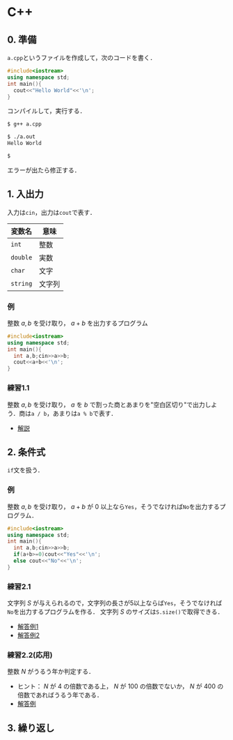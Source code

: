 <script type="text/x-mathjax-config">MathJax.Hub.Config({tex2jax:{inlineMath:[['\$','\$'],['\\(','\\)']],processEscapes:true},CommonHTML: {matchFontHeight:false}});</script>
<script type="text/javascript" async src="https://cdnjs.cloudflare.com/ajax/libs/mathjax/2.7.1/MathJax.js?config=TeX-MML-AM_CHTML"></script>

# C++

## 0. 準備

`a.cpp`というファイルを作成して，次のコードを書く．

```cpp
#include<iostream>
using namespace std;
int main(){
  cout<<"Hello World"<<'\n';
}

```

コンパイルして，実行する．
```bash
$ g++ a.cpp

$ ./a.out
Hello World

$ 
```

エラーが出たら修正する．

## 1. 入出力
入力は`cin`，出力は`cout`で表す．

|変数名|意味|
|----|----|
|`int`|整数|
|`double`|実数|
|`char`|文字|
|`string`|文字列|

### 例

整数 $a,b$ を受け取り， $a+b$ を出力するプログラム

```cpp
#include<iostream>
using namespace std;
int main(){
  int a,b;cin>>a>>b;
  cout<<a+b<<'\n';
}

```

### 練習1.1

整数 $a, b$ を受け取り， $a$ を $b$ で割った商とあまりを"空白区切り"で出力しよう．商は`a / b`，あまりは`a % b`で表す．

- [解説](ans01/01.md)

## 2. 条件式

`if`文を扱う．

### 例

整数 $a,b$ を受け取り， $a+b$ が $0$ 以上なら`Yes`，そうでなければ`No`を出力するプログラム．

```cpp
#include<iostream>
using namespace std;
int main(){
  int a,b;cin>>a>>b;
  if(a+b>=0)cout<<"Yes"<<'\n';
  else cout<<"No"<<'\n';
}

```

### 練習2.1

文字列 $S$ が与えられるので，文字列の長さが5以上ならば`Yes`，そうでなければ`No`を出力するプログラムを作る．
文字列 $S$ のサイズは`S.size()`で取得できる．

- [解答例1](ans02/01.md)
- [解答例2](ans02/02.md)

### 練習2.2(応用)

整数 $N$ がうるう年か判定する．

- ヒント： $N$ が $4$ の倍数である上， $N$ が $100$ の倍数でないか， $N$ が $400$ の倍数であればうるう年である．
- [解答例](ans02/03.md)

## 3. 繰り返し

